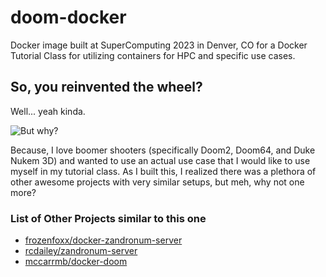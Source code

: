 # doom-docker
Docker image built at SuperComputing 2023 in Denver, CO for a Docker Tutorial Class for utilizing containers for HPC and specific use cases.

## So, you reinvented the wheel?

Well... yeah kinda.

![But why?](https://media.tenor.com/jGgmfDOxmuMAAAAC/ryan-reynolds-but-why.gif)

Because, I love boomer shooters (specifically Doom2, Doom64, and Duke Nukem 3D) and wanted to use an actual use case that I would like to use myself in my tutorial class. As I built this, I realized there was a plethora of other awesome projects with very similar setups, but meh, why not one more?

### List of Other Projects similar to this one

* [frozenfoxx/docker-zandronum-server](https://github.com/frozenfoxx/docker-zandronum-server)
* [rcdailey/zandronum-server](https://github.com/rcdailey/zandronum-server)
* [mccarrmb/docker-doom](https://github.com/mccarrmb/docker-doom)
